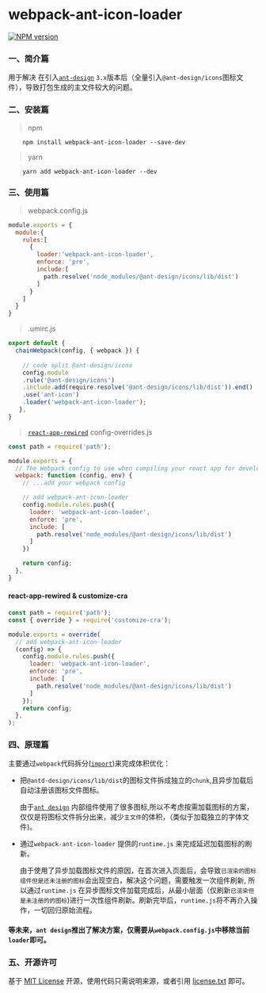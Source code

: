 ﻿# webpack-ant-icon-loader

[![NPM version][npm-image]][npm-url]


### 一、简介篇

用于解决 在引入[`ant-design`](https://ant-design.gitee.io/index-cn) `3.x`版本后（全量引入`@ant-design/icons`图标文件），导致打包生成的主文件较大的问题。


### 二、安装篇

> npm

```shell
    npm install webpack-ant-icon-loader --save-dev
```

> yarn

```shell
    yarn add webpack-ant-icon-loader --dev
```
     

### 三、使用篇

> webpack.config.js

```js
module.exports = {
  module:{
    rules:[
      {
        loader:'webpack-ant-icon-loader',
        enforce: 'pre',
        include:[
          path.resolve('node_modules/@ant-design/icons/lib/dist')
        ]
      }
    ]
  }
}

```

> .umirc.js

```js
export default {
  chainWebpack(config, { webpack }) {
    
    // code split @ant-design/icons
    config.module
    .rule('@ant-design/icons')
    .include.add(require.resolve('@ant-design/icons/lib/dist')).end()
    .use('ant-icon')
    .loader('webpack-ant-icon-loader');
   },
}
```

> [`react-app-rewired`](https://github.com/timarney/react-app-rewired)
> config-overrides.js

```js
const path = require('path');

module.exports = {
  // The Webpack config to use when compiling your react app for development or production.
  webpack: function (config, env) {
    // ...add your webpack config

    // add webpack-ant-icon-loader
    config.module.rules.push({
      loader: 'webpack-ant-icon-loader',
      enforce: 'pre',
      include: [
        path.resolve('node_modules/@ant-design/icons/lib/dist')
      ]
    })

    return config;
  },
}
```

####  react-app-rewired & customize-cra
```js
const path = require('path');
const { override } = require('customize-cra');

module.exports = override(
  // add webpack-ant-icon-loader
  (config) => {
    config.module.rules.push({
      loader: 'webpack-ant-icon-loader',
      enforce: 'pre',
      include: [
        path.resolve('node_modules/@ant-design/icons/lib/dist')
      ]
    });
    return config;
  },
);
```


### 四、原理篇

主要通过`webpack`代码拆分([`import`](https://webpack.js.org/guides/code-splitting/#dynamic-imports))来完成体积优化：


* 把`@antd-design/icons/lib/dist`的图标文件拆成独立的`chunk`,且异步加载后自动注册该图标文件图标。

  由于[`ant design`](https://ant-design.gitee.io/index-cn) 内部组件使用了很多图标,所以不考虑按需加载图标的方案，仅仅是将图标文件拆分出来，减少`主文件`的体积，（类似于加载独立的字体文件)。
  

* 通过`webpack-ant-icon-loader` 提供的`runtime.js` 来完成延迟加载图标的刷新。

  由于使用了异步加载图标文件的原因，在首次进入页面后，会导致`已渲染的图标组件但是还未注册的图标`会出现空白，解决这个问题，需要触发一次组件刷新, 所以通过`runtime.js` 在异步图标文件加载完成后，从最小层面（仅刷新`已渲染但是未注册的的图标`)进行一次性组件刷新。刷新完毕后，`runtime.js`将不再介入操作，一切回归原始流程。
 

#### 等未来，`ant design`推出了解决方案，仅需要从`webpack.config.js`中移除当前`loader`即可。


### 五、开源许可
基于 [MIT License](http://zh.wikipedia.org/wiki/MIT_License) 开源，使用代码只需说明来源，或者引用 [license.txt](https://github.com/sofish/typo.css/blob/master/license.txt) 即可。

[npm-url]: https://www.npmjs.com/package/webpack-ant-icon-loader
[npm-image]: https://img.shields.io/npm/v/webpack-ant-icon-loader.svg
